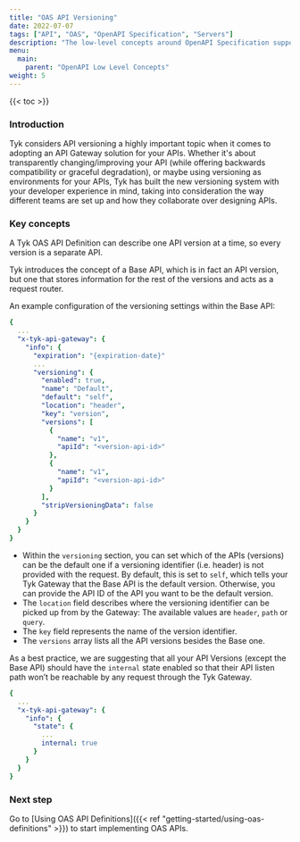 ```yaml
---
title: "OAS API Versioning"
date: 2022-07-07
tags: ["API", "OAS", "OpenAPI Specification", "Servers"]
description: "The low-level concepts around OpenAPI Specification support in Tyk"
menu:
  main:
    parent: "OpenAPI Low Level Concepts"
weight: 5
---
```


{{< toc >}}

### Introduction

Tyk considers API versioning a highly important topic when it comes to adopting an API Gateway solution for your APIs. Whether it's about transparently changing/improving your API (while offering backwards compatibility or graceful degradation), or maybe using versioning as environments for your APIs, Tyk has built the new versioning system with your developer experience in mind, taking into consideration the way different teams are set up and how they collaborate over designing APIs.

### Key concepts

A Tyk OAS API Definition can describe one API version at a time, so every version is a separate API.

Tyk introduces the concept of a Base API, which is in fact an API version, but one that stores information for the rest of the versions and acts as a request router. 

An example configuration of the versioning settings within the Base API:

```yaml
{
  ...
  "x-tyk-api-gateway": {
    "info": {
      "expiration": "{expiration-date}"
      ...
      "versioning": {
        "enabled": true,
        "name": "Default",
        "default": "self",
        "location": "header",
        "key": "version",
        "versions": [
          {
            "name": "v1",
            "apiId": "<version-api-id>"
          },
          {
            "name": "v1",
            "apiId": "<version-api-id>"
          }
        ],
        "stripVersioningData": false
      }
    }
  }
}
```


- Within the `versioning` section, you can set which of the APIs (versions) can be the default one if a versioning identifier (i.e. header) is not provided with the request. By default, this is set to `self`, which tells your Tyk Gateway that the Base API is the default version. Otherwise, you can provide the API ID of the API you want to be the default version.
- The `location` field describes where the versioning identifier can be picked up from by the Gateway: The available values are `header`, `path` or `query`.
- The `key` field represents the name of the version identifier.
- The `versions` array lists all the API versions besides the Base one.

As a best practice, we are suggesting that all your API Versions (except the Base API) should have the `internal` state enabled so that their API listen path won’t be reachable by any request through the Tyk Gateway.

```yaml
{
  ...
  "x-tyk-api-gateway": {
    "info": {
      "state": {
        ...
        internal: true
      }
    }
  }
}
```
### Next step

Go to [Using OAS API Definitions]({{< ref "getting-started/using-oas-definitions" >}}) to start implementing OAS APIs. 
